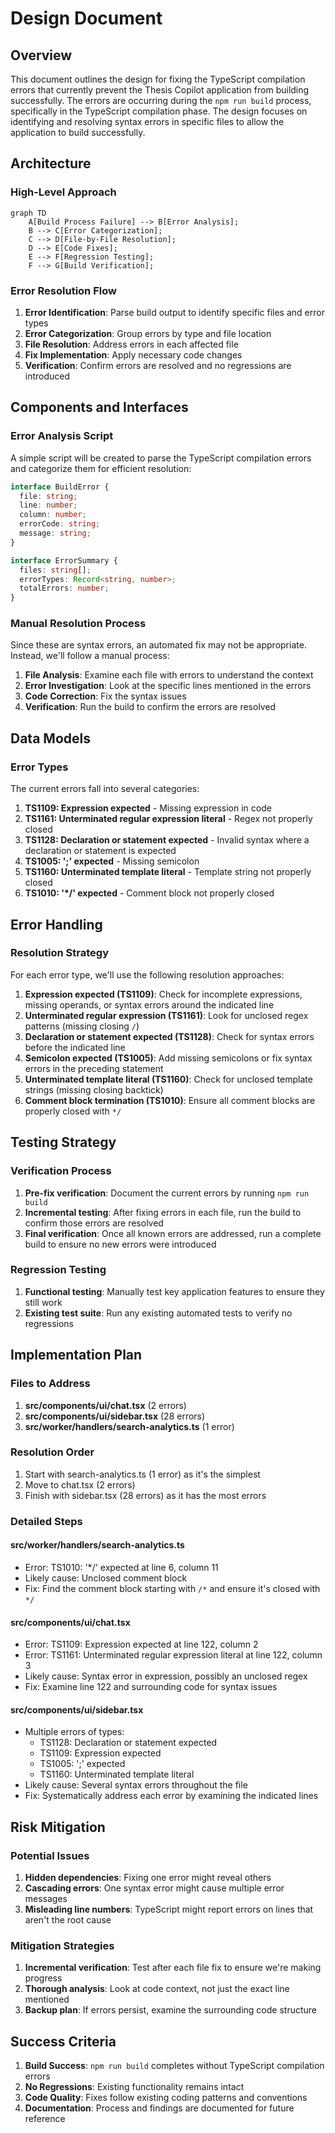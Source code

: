 # Design Document

## Overview

This document outlines the design for fixing the TypeScript compilation errors that currently prevent the Thesis Copilot application from building successfully. The errors are occurring during the `npm run build` process, specifically in the TypeScript compilation phase. The design focuses on identifying and resolving syntax errors in specific files to allow the application to build successfully.

## Architecture

### High-Level Approach

```mermaid
graph TD
    A[Build Process Failure] --> B[Error Analysis];
    B --> C[Error Categorization];
    C --> D[File-by-File Resolution];
    D --> E[Code Fixes];
    E --> F[Regression Testing];
    F --> G[Build Verification];
```

### Error Resolution Flow

1. **Error Identification**: Parse build output to identify specific files and error types
2. **Error Categorization**: Group errors by type and file location
3. **File Resolution**: Address errors in each affected file
4. **Fix Implementation**: Apply necessary code changes
5. **Verification**: Confirm errors are resolved and no regressions are introduced

## Components and Interfaces

### Error Analysis Script

A simple script will be created to parse the TypeScript compilation errors and categorize them for efficient resolution:

```typescript
interface BuildError {
  file: string;
  line: number;
  column: number;
  errorCode: string;
  message: string;
}

interface ErrorSummary {
  files: string[];
  errorTypes: Record<string, number>;
  totalErrors: number;
}
```

### Manual Resolution Process

Since these are syntax errors, an automated fix may not be appropriate. Instead, we'll follow a manual process:

1. **File Analysis**: Examine each file with errors to understand the context
2. **Error Investigation**: Look at the specific lines mentioned in the errors
3. **Code Correction**: Fix the syntax issues
4. **Verification**: Run the build to confirm the errors are resolved

## Data Models

### Error Types

The current errors fall into several categories:

1. **TS1109: Expression expected** - Missing expression in code
2. **TS1161: Unterminated regular expression literal** - Regex not properly closed
3. **TS1128: Declaration or statement expected** - Invalid syntax where a declaration or statement is expected
4. **TS1005: ';' expected** - Missing semicolon
5. **TS1160: Unterminated template literal** - Template string not properly closed
6. **TS1010: '*/' expected** - Comment block not properly closed

## Error Handling

### Resolution Strategy

For each error type, we'll use the following resolution approaches:

1. **Expression expected (TS1109)**: Check for incomplete expressions, missing operands, or syntax errors around the indicated line
2. **Unterminated regular expression (TS1161)**: Look for unclosed regex patterns (missing closing `/`)
3. **Declaration or statement expected (TS1128)**: Check for syntax errors before the indicated line
4. **Semicolon expected (TS1005)**: Add missing semicolons or fix syntax errors in the preceding statement
5. **Unterminated template literal (TS1160)**: Check for unclosed template strings (missing closing backtick)
6. **Comment block termination (TS1010)**: Ensure all comment blocks are properly closed with `*/`

## Testing Strategy

### Verification Process

1. **Pre-fix verification**: Document the current errors by running `npm run build`
2. **Incremental testing**: After fixing errors in each file, run the build to confirm those errors are resolved
3. **Final verification**: Once all known errors are addressed, run a complete build to ensure no new errors were introduced

### Regression Testing

1. **Functional testing**: Manually test key application features to ensure they still work
2. **Existing test suite**: Run any existing automated tests to verify no regressions

## Implementation Plan

### Files to Address

1. **src/components/ui/chat.tsx** (2 errors)
2. **src/components/ui/sidebar.tsx** (28 errors)
3. **src/worker/handlers/search-analytics.ts** (1 error)

### Resolution Order

1. Start with search-analytics.ts (1 error) as it's the simplest
2. Move to chat.tsx (2 errors)
3. Finish with sidebar.tsx (28 errors) as it has the most errors

### Detailed Steps

#### src/worker/handlers/search-analytics.ts
- Error: TS1010: '*/' expected at line 6, column 11
- Likely cause: Unclosed comment block
- Fix: Find the comment block starting with `/*` and ensure it's closed with `*/`

#### src/components/ui/chat.tsx
- Error: TS1109: Expression expected at line 122, column 2
- Error: TS1161: Unterminated regular expression literal at line 122, column 3
- Likely cause: Syntax error in expression, possibly an unclosed regex
- Fix: Examine line 122 and surrounding code for syntax issues

#### src/components/ui/sidebar.tsx
- Multiple errors of types:
  - TS1128: Declaration or statement expected
  - TS1109: Expression expected
  - TS1005: ';' expected
  - TS1160: Unterminated template literal
- Likely cause: Several syntax errors throughout the file
- Fix: Systematically address each error by examining the indicated lines

## Risk Mitigation

### Potential Issues

1. **Hidden dependencies**: Fixing one error might reveal others
2. **Cascading errors**: One syntax error might cause multiple error messages
3. **Misleading line numbers**: TypeScript might report errors on lines that aren't the root cause

### Mitigation Strategies

1. **Incremental verification**: Test after each file fix to ensure we're making progress
2. **Thorough analysis**: Look at code context, not just the exact line mentioned
3. **Backup plan**: If errors persist, examine the surrounding code structure

## Success Criteria

1. **Build Success**: `npm run build` completes without TypeScript compilation errors
2. **No Regressions**: Existing functionality remains intact
3. **Code Quality**: Fixes follow existing coding patterns and conventions
4. **Documentation**: Process and findings are documented for future reference